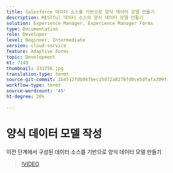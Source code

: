 ```yaml
---
title: Salesforce 데이터 소스를 기반으로 양식 데이터 모델 만들기
description: RESTful 데이터 소스의 양식 데이터 모델 만들기
solution: Experience Manager, Experience Manager Forms
type: Documentation
role: Developer
level: Beginner, Intermediate
version: cloud-service
feature: Adaptive Forms
topic: Development
kt: 7149
thumbnail: 331756.jpg
translation-type: tm+mt
source-git-commit: 1b4512fdb047bec15d72a8278fd0ce5dfafa309f
workflow-type: tm+mt
source-wordcount: '45'
ht-degree: 20%

---
```


# 양식 데이터 모델 작성

이전 단계에서 구성된 데이터 소스를 기반으로 양식 데이터 모델 만들기

>[!VIDEO](https://video.tv.adobe.com/v/331756/?quality=12&learn=on)
